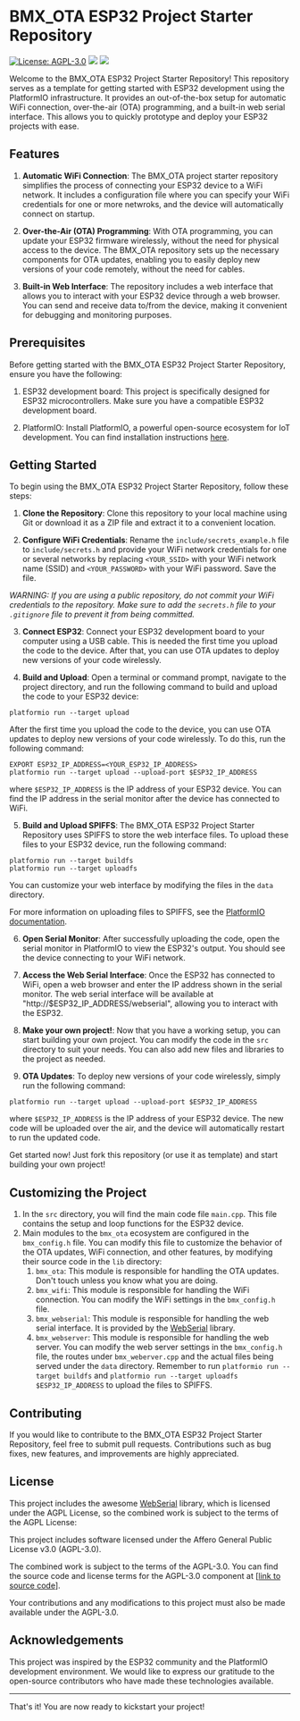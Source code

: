 # BMX_OTA ESP32 Project Starter Repository

[![License: AGPL-3.0](https://img.shields.io/badge/License-AGPL--3.0-blue.svg)](https://www.gnu.org/licenses/agpl-3.0)
[![](https://img.shields.io/badge/PlatformIO-PIO-blue)](https://platformio.org/)
[![](https://img.shields.io/badge/ESP32-ESP32-blue)](https://www.espressif.com/en/products/socs/esp32/overview)

Welcome to the BMX_OTA ESP32 Project Starter Repository! This repository serves as a template for getting started with ESP32 development using the PlatformIO infrastructure. It provides an out-of-the-box setup for automatic WiFi connection, over-the-air (OTA) programming, and a built-in web serial interface. This allows you to quickly prototype and deploy your ESP32 projects with ease.

## Features

1. **Automatic WiFi Connection**: The BMX_OTA project starter repository simplifies the process of connecting your ESP32 device to a WiFi network. It includes a configuration file where you can specify your WiFi credentials for one or more netwroks, and the device will automatically connect on startup.

2. **Over-the-Air (OTA) Programming**: With OTA programming, you can update your ESP32 firmware wirelessly, without the need for physical access to the device. The BMX_OTA repository sets up the necessary components for OTA updates, enabling you to easily deploy new versions of your code remotely, without the need for cables.

3. **Built-in Web Interface**: The repository includes a web interface that allows you to interact with your ESP32 device through a web browser. You can send and receive data to/from the device, making it convenient for debugging and monitoring purposes.

## Prerequisites

Before getting started with the BMX_OTA ESP32 Project Starter Repository, ensure you have the following:

1. ESP32 development board: This project is specifically designed for ESP32 microcontrollers. Make sure you have a compatible ESP32 development board.

2. PlatformIO: Install PlatformIO, a powerful open-source ecosystem for IoT development. You can find installation instructions [here](https://platformio.org/install).

## Getting Started

To begin using the BMX_OTA ESP32 Project Starter Repository, follow these steps:

1. **Clone the Repository**: Clone this repository to your local machine using Git or download it as a ZIP file and extract it to a convenient location.

2. **Configure WiFi Credentials**: Rename the `include/secrets_example.h` file to `include/secrets.h` and provide your WiFi network credentials for one or several networks by replacing `<YOUR_SSID>` with your WiFi network name (SSID) and `<YOUR_PASSWORD>` with your WiFi password. Save the file.

*WARNING: If you are using a public repository, do not commit your WiFi credentials to the repository. Make sure to add the `secrets.h` file to your `.gitignore` file to prevent it from being committed.*

3. **Connect ESP32**: Connect your ESP32 development board to your computer using a USB cable. This is needed the first time you upload the code to the device. After that, you can use OTA updates to deploy new versions of your code wirelessly.

4. **Build and Upload**: Open a terminal or command prompt, navigate to the project directory, and run the following command to build and upload the code to your ESP32 device:

```shell
platformio run --target upload
```

After the first time you upload the code to the device, you can use OTA updates to deploy new versions of your code wirelessly. To do this, run the following command:

```shell
EXPORT ESP32_IP_ADDRESS=<YOUR_ESP32_IP_ADDRESS>
platformio run --target upload --upload-port $ESP32_IP_ADDRESS
```

where `$ESP32_IP_ADDRESS` is the IP address of your ESP32 device. You can find the IP address in the serial monitor after the device has connected to WiFi.

5. **Build and Upload SPIFFS**: The BMX_OTA ESP32 Project Starter Repository uses SPIFFS to store the web interface files. To upload these files to your ESP32 device, run the following command:

```shell
platformio run --target buildfs 
platformio run --target uploadfs
```
You can customize your web interface by modifying the files in the `data` directory.

For more information on uploading files to SPIFFS, see the [PlatformIO documentation](https://docs.platformio.org/en/latest/platforms/espressif32.html#uploading-files-to-file-system-spiffs).


6. **Open Serial Monitor**: After successfully uploading the code, open the serial monitor in PlatformIO to view the ESP32's output. You should see the device connecting to your WiFi network.

7. **Access the Web Serial Interface**: Once the ESP32 has connected to WiFi, open a web browser and enter the IP address shown in the serial monitor. The web serial interface will be available at "http://$ESP32_IP_ADDRESS/webserial", allowing you to interact with the ESP32.

8. **Make your own project!**: Now that you have a working setup, you can start building your own project. You can modify the code in the `src` directory to suit your needs. You can also add new files and libraries to the project as needed.

9. **OTA Updates**: To deploy new versions of your code wirelessly, simply run the following command:

```shell
platformio run --target upload --upload-port $ESP32_IP_ADDRESS
```

where `$ESP32_IP_ADDRESS` is the IP address of your ESP32 device. The new code will be uploaded over the air, and the device will automatically restart to run the updated code.


Get started now! Just fork this repository (or use it as template) and start building your own project!
## Customizing the Project

1. In the `src` directory, you will find the main code file `main.cpp`. This file contains the setup and loop functions for the ESP32 device.
2. Main modules to the `bmx_ota` ecosystem are configured in the `bmx_config.h` file. You can modify this file to customize the behavior of the OTA updates, WiFi connection, and other features, by modifying their source code in the `lib` directory:
   1. `bmx_ota`: This module is responsible for handling the OTA updates. Don't touch unless you know what you are doing.
   2. `bmx_wifi`: This module is responsible for handling the WiFi connection. You can modify the WiFi settings in the `bmx_config.h` file.
   3. `bmx_webserial`: This module is responsible for handling the web serial interface. It is provided by the [WebSerial](http://github.com/ayushsharma82/WebSerial) library. 
   4. `bmx_webserver`: This module is responsible for handling the web server. You can modify the web server settings in the `bmx_config.h` file, the routes under `bmx_weberver.cpp` and the actual files being served under the `data` directory. Remember to run `platformio run --target buildfs` and `platformio run --target uploadfs $ESP32_IP_ADDRESS` to upload the files to SPIFFS.


## Contributing

If you would like to contribute to the BMX_OTA ESP32 Project Starter Repository, feel free to submit pull requests. Contributions such as bug fixes, new features, and improvements are highly appreciated.

## License

This project includes the awesome [WebSerial](https://github.com/ayushsharma82/WebSerial) library, which is licensed under the AGPL License, so the combined work is subject to the terms of the AGPL License:

This project includes software licensed under the Affero General Public License v3.0 (AGPL-3.0). 

The combined work is subject to the terms of the AGPL-3.0. You can find the source code and license terms for the AGPL-3.0 component at [[link to source code](https://github.com/clausqr/bmx_ota)].

Your contributions and any modifications to this project must also be made available under the AGPL-3.0.



## Acknowledgements

This project was inspired by the ESP32 community and the PlatformIO development environment. We would like to express our gratitude to the open-source contributors who have made these technologies available.

---

That's it! You are now ready to kickstart your project!
